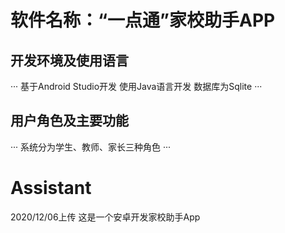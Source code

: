 # 软件名称：“一点通”家校助手APP
## 开发环境及使用语言
···
基于Android Studio开发
使用Java语言开发
数据库为Sqlite
···
## 用户角色及主要功能
···
系统分为学生、教师、家长三种角色
···
# Assistant
2020/12/06上传
这是一个安卓开发家校助手App
